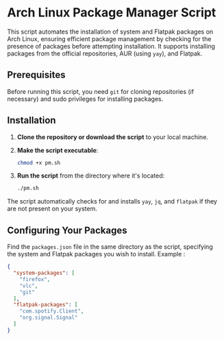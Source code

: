 # Arch Linux Package Manager Script

This script automates the installation of system and Flatpak packages on Arch Linux, ensuring efficient package management by checking for the presence of packages before attempting installation. It supports installing packages from the official repositories, AUR (using `yay`), and Flatpak.

## Prerequisites

Before running this script, you need `git` for cloning repositories (if necessary) and sudo privileges for installing packages.

## Installation

1. **Clone the repository or download the script** to your local machine.

2. **Make the script executable**:
    ```bash
    chmod +x pm.sh
    ```

3. **Run the script** from the directory where it's located:
    ```bash
    ./pm.sh
    ```

The script automatically checks for and installs `yay`, `jq`, and `flatpak` if they are not present on your system.

## Configuring Your Packages

Find the `packages.json` file in the same directory as the script, specifying the system and Flatpak packages you wish to install. Example :

```json
{
  "system-packages": [
    "firefox",
    "vlc",
    "git"
  ],
  "flatpak-packages": [
    "com.spotify.Client",
    "org.signal.Signal"
  ]
}
